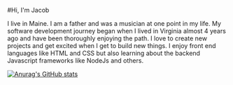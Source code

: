 #Hi, I'm Jacob

I live in Maine.  I am a father and was a musician at one point in my life. My software development journey began when I lived in Virginia almost 4 years ago and have been thoroughly enjoying the path. I love to create new projects and get excited when I get to build new things. I enjoy front end languages like HTML and CSS but also learning about the backend Javascript frameworks like NodeJs and others.




<!---
brownsugs/brownsugs is a ✨ special ✨ repository because its `README.md` (this file) appears on your GitHub profile.
You can click the Preview link to take a look at your changes.
--->

[![Anurag's GitHub stats](https://github-readme-stats.vercel.app/api?username=brownsugs)](https://github.com/anuraghazra/github-readme-stats)
